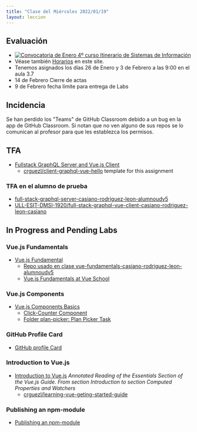 ```yaml
---
title: "Clase del Miércoles 2022/01/19"
layout: leccion
---
```



## Evaluación

* [![Convocatoria de Enero 4º curso Itinerario de Sistemas de Información]({{site.baseurl}}/assets/images/calendario-de-examenes-4-sistemas-informacion-2122.png)](https://docs.google.com/document/d/1EWBw126xjajhrxd8VE7Syoatw-Kd79Rez8C57NhrTGc/edit)
* Véase también [Horarios]({{site.baseurl}}/timetables) en este site.
* Tenemos asignados los días 26 de Enero y 3 de Febrero a las 9:00 en el aula 3.7
* 14 de Febrero Cierre de actas
*  9 de Febrero fecha límite para entrega de Labs


## Incidencia

Se han perdido los "Teams" de GitHub Classroom debido a un bug en la app de GitHub Classroom.
Si notan que no ven alguno de sus repos se lo comunican al profesor para que les establezca los permisos.

## TFA

* [Fullstack GraphQL Server and Vue.js Client](https://github.com/crguezl/fullstack-graphql-vue)
  * [crguezl/client-graphql-vue-hello](https://github.com/crguezl/client-graphql-vue-hello/tree/solution) template for this assignment
  
### TFA en el alumno de prueba

* [full-stack-graphql-server-casiano-rodriguez-leon-alumnoudv5](https://github.com/ULL-ESIT-DMSI-1920/full-stack-graphql-server-casiano-rodriguez-leon-casiano)
* [ULL-ESIT-DMSI-1920/full-stack-graphql-vue-client-casiano-rodriguez-leon-casiano](https://github.com/ULL-ESIT-DMSI-1920/full-stack-graphql-vue-client-casiano-rodriguez-leon-casiano)

## In Progress and Pending Labs 

### Vue.js Fundamentals

* [Vue.js Fundamental](https://github.com/crguezl/vuejs-fundamentals)
   * [Repo usado en clase vue-fundamentals-casiano-rodriguez-leon-alumnoudv5](https://github.com/ULL-ESIT-DMSI-1920/vue-fundamentals-casiano-rodriguez-leon-alumnoudv5)
   * [Vue.js Fundamentals at Vue School](https://vueschool.io/courses/vuejs-fundamentals)

### Vue.js Components 

* [Vue.js Components Basics](https://github.com/crguezl/vuejs-components-basics-plan-picker-component) 
  * [Click-Counter Component](https://github.com/crguezl/vuejs-components-basics-plan-picker-component#folder-click-counter-click-counter-task)
  * [Folder plan-picker: Plan Picker Task](https://github.com/crguezl/vuejs-components-basics-plan-picker-component#folder-plan-picker-plan-picker-task)

### GitHub Profile Card 

* [GitHub profile Card](https://github.com/crguezl/vuejs-components-github-profile-card)


### Introduction to Vue.js

* [Introduction to Vue.js]({{site.baseurl}}/tema3-modelos-emergentes/practicas/vue-intro/)  *Annotated Reading of the Essentials Section of the Vue.js Guide. From section Introduction to section Computed Properties and Watchers*
  * [crguezl/learning-vue-geting-started-guide](https://github.com/crguezl/learning-vue-geting-started-guide)
 
### Publishing an npm-module

 * [Publishing an npm-module]({{site.baseurl}}//tema1-introduccion/practicas/npm-module/)